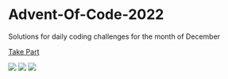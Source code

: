 # Advent-Of-Code-2022

Solutions for daily coding challenges for the month of December

[Take Part](https://adventofcode.com/2022)

![](https://img.shields.io/badge/day%20📅-21-blue)
![](https://img.shields.io/badge/stars%20⭐-39-yellow)
![](https://img.shields.io/badge/days%20completed-19-red)
